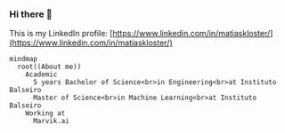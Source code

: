 ### Hi there 👋 

This is my LinkedIn profile: [https://www.linkedin.com/in/matiaskloster/](https://www.linkedin.com/in/matiaskloster/)

``` mermaid
mindmap
  root((About me))
    Academic
      5 years Bachelor of Science<br>in Engineering<br>at Instituto Balseiro
      Master of Science<br>in Machine Learning<br>at Instituto Balseiro
    Working at
      Marvik.ai
```



<!--
**klostermati/klostermati** is a ✨ _special_ ✨ repository because its `README.md` (this file) appears on your GitHub profile.

Here are some ideas to get you started:

- 🔭 I’m currently working on ...
- 🌱 I’m currently learning ...
- 👯 I’m looking to collaborate on ...
- 🤔 I’m looking for help with ...
- 💬 Ask me about ...
- 📫 How to reach me: ...
- 😄 Pronouns: ...
- ⚡ Fun fact: ...
-->
